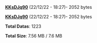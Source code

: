 [**KKsDJq90**](/data/KKsDJq90.txt) (22/12/22 - 18:27)- 2052 bytes

[**KKsDJq90**](/data/KKsDJq90.txt) (22/12/22 - 18:27)- 2052 bytes

**Total Datas**: 1223

**Total Size**: 7.56 MB / 7.6 MB